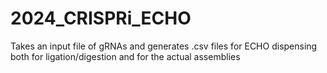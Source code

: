 # 2024_CRISPRi_ECHO
 Takes an input file of gRNAs and generates .csv files for ECHO dispensing both for ligation/digestion and for the actual assemblies
